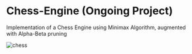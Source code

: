 # Chess-Engine (Ongoing Project)
Implementation of a Chess Engine using Minimax Algorithm, augmented with Alpha-Beta pruning

![chess](https://user-images.githubusercontent.com/57286604/107253891-cc2d7a00-6a5c-11eb-96de-1e5c0122d084.gif)

